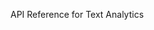 <!-- 
NavPath: Text Analytics
LinkLabel: API Reference
ExternalLink: https://westus.dev.cognitive.microsoft.com/docs/services/TextAnalytics.V2.0/operations/56f30ceeeda5650db055a3c7
Weight: 15
services: cognitive-services
-->

API Reference for Text Analytics
